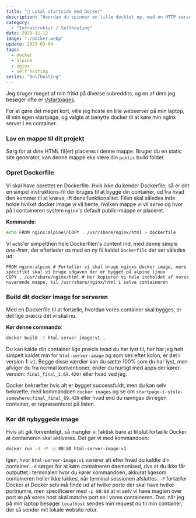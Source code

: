 ```yaml
---
title: "🐳 Lokal startside med Docker"
description: "Hvordan du spinner en lille docklet op, med en HTTP server via Docker"
category:
  - "Infrastruktur / Selfhosting"
date: 2020-11-12
image: "./docker.webp"
update: 2023-03-04
tags:
  - docker
  - alpine
  - nginx
  - self hosting
series: "Selfhosting"
---
```


Jeg bruger meget af min fritid på diverse subreddits, og en af dem jeg besøger ofte er [r/startpages](https://reddit.com/r/startpages).

For at gøre det meget kort, ville jeg hoste en lille webserver på min laptop, til min egen startpage, og valgte at benytte docker til at køre min nginx server i en container.

### Lav en mappe til dit projekt

Sørg for at dine HTML fil(er) placeres i denne mappe. Bruger du en static site generator, kan denne mappe eks være din `public` build folder.

### Opret Dockerfile

Vi skal have oprettet en Dockerfile. Hvis ikke du kender Dockerfile, så er det en simpel instruktions-fil der bruges til at bygge din container, ud fra hvad den kommer til at kræve, ift dens funktionalitet. Filen skal således inde holde hvilket docker image vi vil hente, hvilken mappe vi vil _serve_ og hvor på i containeren system `nginx`'s default public-mappe er placeret.

**Kommando**:

```bash
echo FROM nginx:alpine\nCOPY . /usr/share/nginx/html > Dockerfile
```

Vi `echo`'er simpelthen hele Dockerfilen's content ind, med denne simple _one-liner_, der efterlader os med en ny fil kaldet `Dockerfile` der ser således ud:

```Docker
FROM nginx:alpine # Fortæller vi skal bruge nginxs docker image, mere specifikt skal vi bruge udgaven der er bygget på alpine linux
COPY . /usr/share/nginx/html # Her kopierer vi hele indholdet af vores nuværende mappe, til /usr/share/nginx/html i selve containeren
```

### Build dit docker image for serveren

Med en Dockerfile til at fortælle, hvordan vores container skal bygges, er det lige præcis dét vi skal nu.

**Kør denne commando**:

```bash
docker build -t html-server-image:v1 .
```

Du kan kalde din container lige præcis hvad du har lyst til, her har jeg helt simpelt kaldet min for `html-server-image` og som ses efter kolon, er det i version 1: `v1`. Begge disse værdier kan du sætte 100% som du har lyst, men afviger du fra normal konventioner, ender du hurtigt med apps der kører version: `final_final_1.69.420!` eller hvad ved jeg.

Docker bekræfter hvis alt er bygget successfuldt, men du kan selv bekræfte, med kommandoen `docker images` og se om `startpage-i-stole-somewhere:final_final_69.420` eller hvad end du navngav din egen container, er repræsenteret på listen.

### Kør dit nybyggede image

Hvis alt gik forventeligt, så mangler vi faktisk bare at til slut fortælle Docker at containeren skal aktiveres. Det gør vi med kommandoen:

```bash
docker run -d -P -p 80:80 html-server-image:v1
```

Igen, hvor `html-server-image:v1` varierer alt efter hvad du kaldte din container. `-d` sørger for at køre containeren daemonised, dvs at du ikke får outputtet i terminalen hvor du kører kommandoen, akkurat ligesom containeren heller ikke lukkes, når terminal sessionen afsluttes. `-P` fortæller Docker at Docker selv må finde ud af hvilke porte der skal have hvilke portnumre, men specificerer med `-p 80:80` at vi selv vi have magten over port `80` på vores host skal matche port `80` i vores containeren. Dvs. når jeg på min laptop besøger `localhost` sendes min request nu til min container, der så sender mit lokale website retur.
